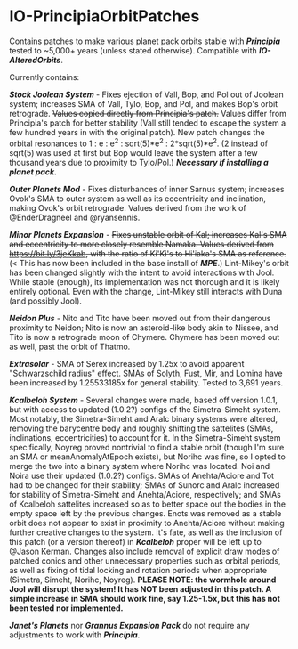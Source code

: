 # IO-PrincipiaOrbitPatches
Contains patches to make various planet pack orbits stable with ***Principia*** tested to ~5,000+ years (unless stated otherwise).
Compatible with ***IO-AlteredOrbits***.

Currently contains:

  ***Stock Joolean System*** - Fixes ejection of Vall, Bop, and Pol out of Joolean system; increases SMA of Vall, Tylo, Bop, and Pol, and makes Bop's orbit retrograde. ~~Values copied directly from Principia's patch.~~ Values differ from Principia's patch for better stability (Vall still tended to escape the system a few hundred years in with the original patch). New patch changes the orbital resonances to 1 : e : e<sup>2</sup> : sqrt(5)\*e<sup>2</sup> : 2\*sqrt(5)\*e<sup>2</sup>. (2 instead of sqrt(5) was used at first but Bop would leave the system after a few thousand years due to proximity to Tylo/Pol.)
***Necessary if installing a planet pack.***
  
  ***Outer Planets Mod*** - Fixes disturbances of inner Sarnus system; increases Ovok's SMA to outer system as well as its eccentricity and inclination, making Ovok's orbit retrograde. Values derived from the work of @EnderDragneel and @ryansennis.
  
  ***Minor Planets Expansion*** - ~~Fixes unstable orbit of Kal; increases Kal's SMA and eccentricity to more closely resemble Namaka. Values derived from https://bit.ly/3jeKkab, with the ratio of Ki'Ki's to Hi'iaka's SMA as reference.~~ (< This has now been included in the base install of ***MPE***.) Lint-Mikey's orbit has been changed slightly with the intent to avoid interactions with Jool. While stable (enough), its implementation was not thorough and it is likely entirely optional. Even with the change, Lint-Mikey still interacts with Duna (and possibly Jool).
  
  ***Neidon Plus*** - Nito and Tito have been moved out from their dangerous proximity to Neidon; Nito is now an asteroid-like body akin to Nissee, and Tito is now a retrograde moon of Chymere. Chymere has been moved out as well, past the orbit of Thatmo.
  
  ***Extrasolar*** - SMA of Serex increased by 1.25x to avoid apparent "Schwarzschild radius" effect. SMAs of Solyth, Fust, Mir, and Lomina have been increased by 1.25533185x for general stability. Tested to 3,691 years.
  
  ***Kcalbeloh System*** - Several changes were made, based off version 1.0.1, but with access to updated (1.0.2?) configs of the Simetra-Simeht system. Most notably, the Simetra-Simeht and Aralc binary systems were altered, removing the barycentre body and roughly shifting the sattelites (SMAs, inclinations, eccentricities) to account for it. In the Simetra-Simeht system specifically, Noyreg proved nontrivial to find a stable orbit (though I'm sure an SMA or meanAnomalyAtEpoch exists), but Norihc was fine, so I opted to merge the two into a binary system where Norihc was located. Noi and Noira use their updated (1.0.2?) configs. SMAs of Anehta/Aciore and Tot had to be changed for their stability; SMAs of Sunorc and Aralc increased for stability of Simetra-Simeht and Anehta/Aciore, respectively; and SMAs of Kcalbeloh sattelites increased so as to better space out the bodies in the empty space left by the previous changes. Enots was removed as a stable orbit does not appear to exist in proximity to Anehta/Aciore without making further creative changes to the system. It's fate, as well as the inclusion of this patch (or a version thereof) in ***Kcalbeloh*** proper will be left up to @Jason Kerman. Changes also include removal of explicit draw modes of patched conics and other unnecessary properties such as orbital periods, as well as fixing of tidal locking and rotation periods when appropriate (Simetra, Simeht, Norihc, Noyreg). 
**PLEASE NOTE: the wormhole around Jool will disrupt the system! It has NOT been adjusted in this patch. A simple increase in SMA should work fine, say 1.25-1.5x, but this has not been tested nor implemented.**

***Janet's Planets*** nor ***Grannus Expansion Pack*** do not require any adjustments to work with ***Principia***.

